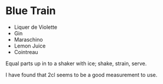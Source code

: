 Blue Train
==========

- Liquer de Violette
- Gin
- Maraschino
- Lemon Juice
- Cointreau

Equal parts up in to a shaker with ice; shake, strain, serve.

I have found that 2cl seems to be a good measurement to use.
